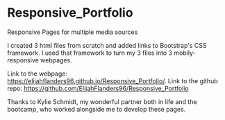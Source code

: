 # Responsive_Portfolio
Responsive Pages for multiple media sources

I created 3 html files from scratch and added links to Bootstrap's CSS framework. I used that framework to turn my 3 files into 3 mobily-responsive webpages.

Link to the webpage: https://elijahflanders96.github.io/Responsive_Portfolio/.
Link to the github repo: https://github.com/ElijahFlanders96/Responsive_Portfolio

Thanks to Kylie Schmidt, my wonderful partner both in life and the bootcamp, who worked alongside me to develop these pages.